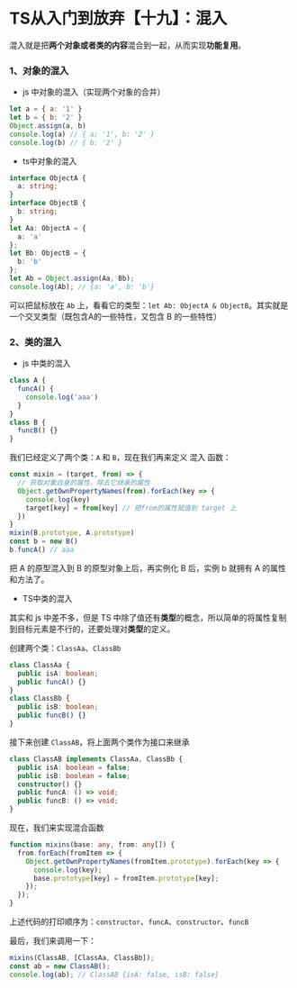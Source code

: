 # TS从入门到放弃【十九】：混入

混入就是把**两个对象或者类的内容**混合到一起，从而实现**功能复用**。



### 1、对象的混入

- js 中对象的混入（实现两个对象的合并）

```js
let a = { a: '1' }
let b = { b: '2' }
Object.assign(a, b)
console.log(a) // { a: '1', b: '2' }
console.log(b) // { b: '2' }
```

- ts中对象的混入

```ts
interface ObjectA {
  a: string;
}
interface ObjectB {
  b: string;
}
let Aa: ObjectA = {
  a: 'a'
};
let Bb: ObjectB = {
  b: 'b'
};
let Ab = Object.assign(Aa, Bb);
console.log(Ab); // {a: 'a', b: 'b'}
```

可以把鼠标放在 `Ab` 上，看看它的类型：`let Ab: ObjectA & ObjectB`。其实就是一个交叉类型（既包含A的一些特性，又包含 B 的一些特性）



### 2、类的混入

- js 中类的混入

```js
class A {
  funcA() {
    console.log('aaa')
  }
}
class B {
  funcB() {}
}
```

我们已经定义了两个类：`A` 和 `B`，现在我们再来定义 混入 函数：

```js
const mixin = (target, from) => {
  // 获取对象自身的属性，除去它继承的属性
  Object.getOwnPropertyNames(from).forEach(key => {
    console.log(key)
    target[key] = from[key] // 把from的属性赋值到 target 上
  })
}
mixin(B.prototype, A.prototype)
const b = new B()
b.funcA() // aaa
```

把 A 的原型混入到 B 的原型对象上后，再实例化 B 后，实例 b 就拥有 A 的属性和方法了。



- TS中类的混入

其实和 js 中差不多，但是 TS 中除了值还有**类型**的概念，所以简单的将属性复制到目标元素是不行的，还要处理对**类型**的定义。

创建两个类：`ClassAa`、`ClassBb`

```ts
class ClassAa {
  public isA: boolean;
  public funcA() {}
}
class ClassBb {
  public isB: boolean;
  public funcB() {}
}
```

接下来创建 `ClassAB`，将上面两个类作为接口来继承

```ts
class ClassAB implements ClassAa, ClassBb {
  public isA: boolean = false;
  public isB: boolean = false;
  constructor() {}
  public funcA: () => void;
  public funcB: () => void;
}
```

现在，我们来实现混合函数

```ts
function mixins(base: any, from: any[]) {
  from.forEach(fromItem => {
    Object.getOwnPropertyNames(fromItem.prototype).forEach(key => {
      console.log(key);
      base.prototype[key] = fromItem.prototype[key];
    });
  });
}
```

上述代码的打印顺序为：`constructor`、`funcA`、`constructor`、`funcB`

最后，我们来调用一下：

```ts
mixins(ClassAB, [ClassAa, ClassBb]);
const ab = new ClassAB();
console.log(ab); // ClassAB {isA: false, isB: false}
```





